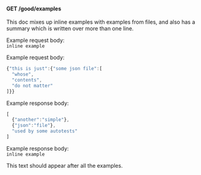 
#### GET /good/examples

[GET /good/examples]: #api-get-goodexamples

[/good/examples]: #api-get-goodexamples

This doc mixes up inline examples with examples from files, and
also has a summary which is written over more than one line.

Example request body:\
`inline example`

Example request body:

```` JavaScript
{"this is just":{"some json file":[
  "whose",
  "contents",
  "do not matter"
]}}
````

Example response body:

```` JavaScript
[
  {"another":"simple"},
  {"json":"file"},
  "used by some autotests"
]
````

Example response body:\
`inline example`

This text should appear after all the examples.

